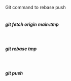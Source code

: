 Git command to rebase push <br>
<br>
<h5>git fetch origin main:tmp</h5>
<br>
<h5>git rebase tmp</h5>
<br>
<h5>git push</h5>
